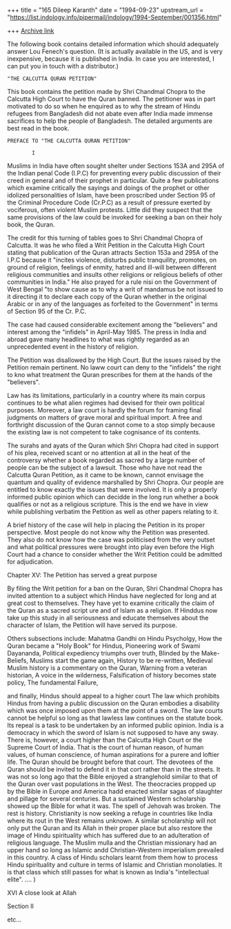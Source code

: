 +++
title = "165 Dileep Karanth"
date = "1994-09-23"
upstream_url = "https://list.indology.info/pipermail/indology/1994-September/001356.html"

+++
[Archive link](https://list.indology.info/pipermail/indology/1994-September/001356.html)


The following book contains detailed information which should adequately 
answer Lou Fenech's question. (It is actually available in the US, and is 
very inexpensive, because it is published in India. In case you are 
interested, I can put you in touch with a distributor.)



	"THE CALCUTTA QURAN PETITION" 

This book contains the petition made by Shri Chandmal Chopra to the
Calcutta High Court to have the Quran banned. The petitioner was in
part motivated to do so when he enquired as to  why the stream of Hindu
refugees from Bangladesh did not abate even after India made immense
sacrifices to help the people of Bangladesh. The detailed arguments
are best read in the book.

	PREFACE TO "THE CALCUTTA QURAN PETITION"

			I

Muslims in India have often sought shelter under Sections 153A and
295A of the Indian penal Code (I.P.C) for preventing every public
discussion of their creed in general and of their prophet in
particular. Quite a few publications which examine critically the
sayings and doings of the prophet or other idolized personalities of
Islam, have been proscribed under Section 95 of the Criminal Procedure
Code (Cr.P.C) as a result of pressure exerted by vociferous, often
violent Muslim protests. Little did they suspect that the same
provisions of the law could be invoked for seeking a ban on their holy
book, the Quran.

The credit for this turning of tables goes to Shri Chandmal Chopra of
Calcutta. It was he who filed a Writ Petition in the Calcutta High
Court stating that publication of the Quran attracts Section 153a and
295A of the I.P.C because it "incites violence, disturbs public
tranquility, promotes, on ground of religion, feelings of enmity,
hatred and ill-will between different religious communities and
insults other religions or religious beliefs of other communities in
India." He also prayed for a rule nisi on the Government of West
Bengal "to show cause as to why a writ of mandamus be not issued to it
directing it to declare each copy of the Quran whether in the original
 Arabic or in any of the languages as forfeited to the Government" 
in terms of Section 95 of the Cr. P.C. 

The case had caused considerable excitement among the "believers" and
interest among the "infidels" in April-May 1985. The press in India
and abroad gave many headlines to what was rightly regarded as an
unprecedented event in the history of religion.

The Petition was disallowed by the High Court. But the issues raised
by the Petition remain pertinent. No laww court can deny to the
"infidels" the right to kno what treatment the Quran prescribes for
them at the hands of the "believers".

Law has its limitations, particularly in a country where its main
corpus continues to be what alien regimes had devised for their own
political purposes. Moreover, a law court is hardly the forum for
framing final judgments on matters of grave moral and spiritual
import. A free and forthright discussion of the Quran cannot come to a
stop simply because the existing law is not competent to take
cognisance of its contents.

The surahs and ayats of the Quran which Shri Chopra had cited in
support of his plea, received scant or no attention at all in the heat
of the controversy whether a book regarded as sacred by a large number
of people can be the subject of a lawsuit. Those who have not read the
Calcutta Quran Petition, as it came to be known, cannot envisage the
quantum and quality of evidence marshalled by Shri Chopra. Our people
are entitled to know exactly the issues that were involved. It is only
a properly informed public opinion which can decidde in the long run
whether a book qualifies or not as a religious scripture. This is the
end we have in view while publishing verbatim the Petition as well as
other papers relating to it.

A brief history of the case will help in placing the Petition in its
proper perspective. Most people do not know why the Petition was
presented. They also do not know how the case was politicised from the
very outset and what political pressures were brought into play even
before the High Court had a chance to consider whether the Writ
Petition could be admitted for adjudication.

Chapter XV: The Petition has served a great purpose

By filing the Writ petition for a ban on the Quran, Shri Chandmal
 Chopra has invited attention to a subject which Hindus have neglected 
for long and at great cost to themselves. They have yet to examine
 critically the claim of the Quran as a sacred script
ure and of Islam as a religion. If Hinddus now take up this study in
 all seriousness and educate themselves about the character of Islam,
 the Petition will have served its purpose. 

Others subsections include:
Mahatma Gandhi on Hindu Psycholgy, How the Quran became a
"Holy Book" for Hindus, Pioneering work of Swami Dayananda, Political
expediency triumphs over truth, Blinded by the Make-Beliefs, Muslims
start the game again, History to be re-written, Medieval Muslim
history is a commentary on the Quran, Warning from a veteran
historian, A voice in the wilderness, Falsification of history becomes
state policy, The fundamental Failure,

and finally, 
Hindus should appeal to a higher court
	The law which prohibits Hindus from having a public discussion
on the Quran embodies a disability which was once imposed upon them at
the point of a sword. The law courts cannot be helpful so long as that
lawless law continues on the statute book. Its repeal is a task to be
undertaken by an informed public opinion. India is a democracy in
which the sword of Islam is not supposed to have any sway.
	There is, however, a court higher than the Calcutta High Court
or the Supreme Court of India. That is the court of human reason, of
human values, of human conscience, of human aspirations for a purere
and loftier life. The Quran should be brought before that court. The
devotees of the Quran should be invited to defend it in that cort
rather than in the streets. 
	It was not so long ago that the Bible enjoyed a stranglehold
similar to that of the Quran over vast populations in the West. The
theocracies propped up by the Bible in Europe and America hadd enacted
similar sagas of slaughter and pillage for several centuries. But a
sustained Western scholarship showed up the Bible for what it was. The
spell of Jehovah was broken. The rest is history. Christianity is now
seeking a refuge in countries like India where its rout in the West
remains unknown.
	A similar scholarship will not only put the Quran and its
Allah in their proper place but also restore the image of Hindu
spirituality which has suffered due to an adulteration of religious
language. The Muslim mulla and the Christian missionary had an upper
hand so long as Islamic andd Christian-Western imperialism prevailed
in this country. A class of Hindu scholars learnt from them how to
process Hindu spirituality and culture in terms of Islamic and
Christian monolaties. It is that class which still passes for what is
known as India's "intellectual elite".  ....  )

XVI	A close look at Allah

Section II

etc...        







